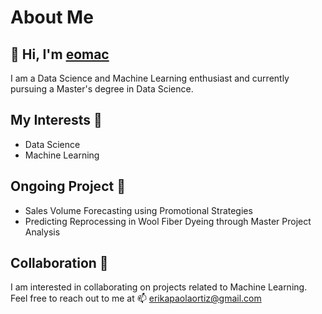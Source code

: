 # About Me

## 👋 Hi, I'm [eomac](https://github.com/eomac)

I am a Data Science and Machine Learning enthusiast and currently pursuing a Master's degree in Data Science. 

## My Interests 👀 

- Data Science 
- Machine Learning 

## Ongoing Project 🌱

- Sales Volume Forecasting using Promotional Strategies
- Predicting Reprocessing in Wool Fiber Dyeing through Master Project Analysis

## Collaboration 💞️

I am interested in collaborating on projects related to Machine Learning. Feel free to reach out to me at 📫 erikapaolaortiz@gmail.com
